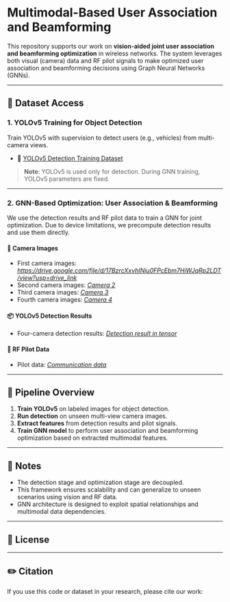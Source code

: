 # Multimodal-Based User Association and Beamforming

This repository supports our work on **vision-aided joint user association and beamforming optimization** in wireless networks. The system leverages both visual (camera) data and RF pilot signals to make optimized user association and beamforming decisions using Graph Neural Networks (GNNs).

---

## 📁 Dataset Access

### 1. YOLOv5 Training for Object Detection

Train YOLOv5 with supervision to detect users (e.g., vehicles) from multi-camera views.

- 🔗 [YOLOv5 Detection Training Dataset](https://drive.google.com/file/d/1zTJ5cJ2EAZE74LPTIOUnJHBjfP08XAC1/view?usp=drive_link)

> **Note**: YOLOv5 is used only for detection. During GNN training, YOLOv5 parameters are fixed.
> 

---

### 2. GNN-Based Optimization: User Association & Beamforming

We use the detection results and RF pilot data to train a GNN for joint optimization. Due to device limitations, we precompute detection results and use them directly.

#### 📸 Camera Images
- First camera images: *https://drive.google.com/file/d/17BzrcXxvhINju0FPcEbm7HiWJqRp2LDT/view?usp=drive_link*
- Second camera images: *[Camera 2](https://drive.google.com/file/d/1TH-mo6iVHRKkDO66S448kZDXgcT-77HW/view?usp=sharing)*
- Third camera images: *[Camera 3](https://drive.google.com/file/d/1bPdIjcDFpHx-KfeUhmOP16_kXDkNC9d0/view?usp=sharing)*
- Fourth camera images: *[Camera 4](https://drive.google.com/file/d/1ODPMXXoUPI7X0HBBMqWeDpV1q7vymxNj/view?usp=sharing)*

#### 📦 YOLOv5 Detection Results
- Four-camera detection results: *[Detection result in tensor](https://drive.google.com/file/d/1GGs_ZP3ueztmBzYmawAz679lKjuoSFaH/view?usp=sharing)*

#### 📡 RF Pilot Data
- Pilot data: *[Communication data](https://drive.google.com/file/d/1RLLXLdPLCgVopW6LRlQrg_ZPHoLoy65N/view?usp=sharing)*

---

## 🔧 Pipeline Overview

1. **Train YOLOv5** on labeled images for object detection.
2. **Run detection** on unseen multi-view camera images.
3. **Extract features** from detection results and pilot signals.
4. **Train GNN model** to perform user association and beamforming optimization based on extracted multimodal features.

---

## 📌 Notes

- The detection stage and optimization stage are decoupled.
- This framework ensures scalability and can generalize to unseen scenarios using vision and RF data.
- GNN architecture is designed to exploit spatial relationships and multimodal data dependencies.

---

## 📄 License

 

---

## ✏️ Citation

If you use this code or dataset in your research, please cite our work:

